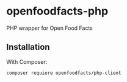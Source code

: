 # openfoodfacts-php
PHP wrapper for Open Food Facts

## Installation

With Composer:

```bash
composer requiere openfoodfacts/php-client
```